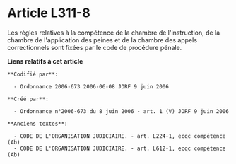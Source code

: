 # Article L311-8

Les règles relatives à la compétence de la chambre de l'instruction, de la chambre de l'application des peines et de la
chambre des appels correctionnels sont fixées par le code de procédure pénale.

**Liens relatifs à cet article**

	**Codifié par**:

	  - Ordonnance 2006-673 2006-06-08 JORF 9 juin 2006

	**Créé par**:

	  - Ordonnance n°2006-673 du 8 juin 2006 - art. 1 (V) JORF 9 juin 2006

	**Anciens textes**:

	  - CODE DE L'ORGANISATION JUDICIAIRE. - art. L224-1, ecqc compétence (Ab)
	  - CODE DE L'ORGANISATION JUDICIAIRE. - art. L612-1, ecqc compétence (Ab)
